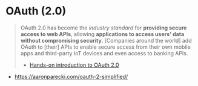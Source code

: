 # OAuth (2.0)

> OAuth 2.0 has become the *industry standard* for **providing secure access to web APIs**,
> allowing **applications to access users' data without compromising security**.
> [Companies around the world] add OAuth to [their] APIs to enable secure access from their own
> mobile apps and third-party IoT devices and even access to banking APIs.
>
> * [Hands-on introduction to OAuth 2.0](https://aaronparecki.com/2020/12/17/1/)

 * https://aaronparecki.com/oauth-2-simplified/
